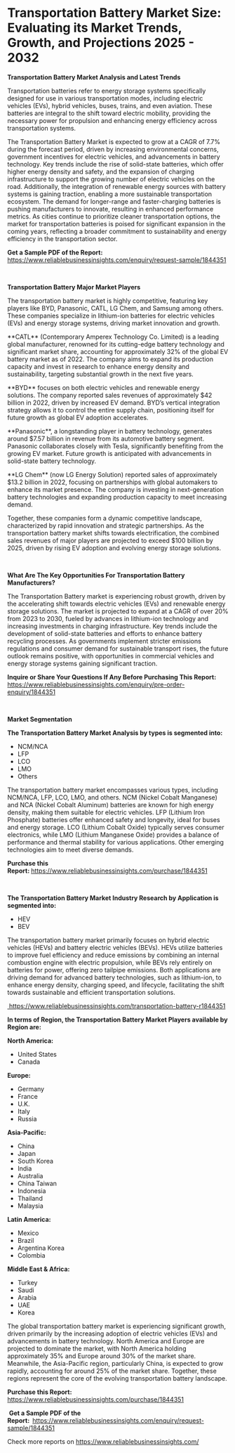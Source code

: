<p><h1>Transportation Battery Market Size: Evaluating its Market Trends, Growth, and Projections 2025 - 2032</h1></p><p><strong>Transportation Battery Market Analysis and Latest Trends</strong></p>
<p><p>Transportation batteries refer to energy storage systems specifically designed for use in various transportation modes, including electric vehicles (EVs), hybrid vehicles, buses, trains, and even aviation. These batteries are integral to the shift toward electric mobility, providing the necessary power for propulsion and enhancing energy efficiency across transportation systems.</p><p>The Transportation Battery Market is expected to grow at a CAGR of 7.7% during the forecast period, driven by increasing environmental concerns, government incentives for electric vehicles, and advancements in battery technology. Key trends include the rise of solid-state batteries, which offer higher energy density and safety, and the expansion of charging infrastructure to support the growing number of electric vehicles on the road. Additionally, the integration of renewable energy sources with battery systems is gaining traction, enabling a more sustainable transportation ecosystem. The demand for longer-range and faster-charging batteries is pushing manufacturers to innovate, resulting in enhanced performance metrics. As cities continue to prioritize cleaner transportation options, the market for transportation batteries is poised for significant expansion in the coming years, reflecting a broader commitment to sustainability and energy efficiency in the transportation sector.</p></p>
<p><strong>Get a Sample PDF of the Report:&nbsp;</strong> <a href="https://www.reliablebusinessinsights.com/enquiry/request-sample/1844351?utm_campaign=2239&utm_medium=2&utm_source=Github&utm_content=ia&utm_term=07042025&utm_id=transportation-battery">https://www.reliablebusinessinsights.com/enquiry/request-sample/1844351</a></p>
<p>&nbsp;</p>
<p><strong>Transportation Battery Major Market Players</strong></p>
<p><p>The transportation battery market is highly competitive, featuring key players like BYD, Panasonic, CATL, LG Chem, and Samsung among others. These companies specialize in lithium-ion batteries for electric vehicles (EVs) and energy storage systems, driving market innovation and growth.</p><p>**CATL** (Contemporary Amperex Technology Co. Limited) is a leading global manufacturer, renowned for its cutting-edge battery technology and significant market share, accounting for approximately 32% of the global EV battery market as of 2022. The company aims to expand its production capacity and invest in research to enhance energy density and sustainability, targeting substantial growth in the next five years.</p><p>**BYD** focuses on both electric vehicles and renewable energy solutions. The company reported sales revenues of approximately $42 billion in 2022, driven by increased EV demand. BYD’s vertical integration strategy allows it to control the entire supply chain, positioning itself for future growth as global EV adoption accelerates.</p><p>**Panasonic**, a longstanding player in battery technology, generates around $7.57 billion in revenue from its automotive battery segment. Panasonic collaborates closely with Tesla, significantly benefiting from the growing EV market. Future growth is anticipated with advancements in solid-state battery technology.</p><p>**LG Chem** (now LG Energy Solution) reported sales of approximately $13.2 billion in 2022, focusing on partnerships with global automakers to enhance its market presence. The company is investing in next-generation battery technologies and expanding production capacity to meet increasing demand.</p><p>Together, these companies form a dynamic competitive landscape, characterized by rapid innovation and strategic partnerships. As the transportation battery market shifts towards electrification, the combined sales revenues of major players are projected to exceed $100 billion by 2025, driven by rising EV adoption and evolving energy storage solutions.</p></p>
<p>&nbsp;</p>
<p><strong>What Are The Key Opportunities For Transportation Battery Manufacturers?</strong></p>
<p><p>The Transportation Battery market is experiencing robust growth, driven by the accelerating shift towards electric vehicles (EVs) and renewable energy storage solutions. The market is projected to expand at a CAGR of over 20% from 2023 to 2030, fueled by advances in lithium-ion technology and increasing investments in charging infrastructure. Key trends include the development of solid-state batteries and efforts to enhance battery recycling processes. As governments implement stricter emissions regulations and consumer demand for sustainable transport rises, the future outlook remains positive, with opportunities in commercial vehicles and energy storage systems gaining significant traction.</p></p>
<p><strong>Inquire or Share Your Questions If Any Before Purchasing This Report:</strong> <a href="https://www.reliablebusinessinsights.com/enquiry/pre-order-enquiry/1844351?utm_campaign=2239&utm_medium=2&utm_source=Github&utm_content=ia&utm_term=07042025&utm_id=transportation-battery">https://www.reliablebusinessinsights.com/enquiry/pre-order-enquiry/1844351</a></p>
<p>&nbsp;</p>
<p><strong>Market Segmentation</strong></p>
<p><strong>The Transportation Battery Market Analysis by types is segmented into:</strong></p>
<p><ul><li>NCM/NCA</li><li>LFP</li><li>LCO</li><li>LMO</li><li>Others</li></ul></p>
<p><p>The transportation battery market encompasses various types, including NCM/NCA, LFP, LCO, LMO, and others. NCM (Nickel Cobalt Manganese) and NCA (Nickel Cobalt Aluminum) batteries are known for high energy density, making them suitable for electric vehicles. LFP (Lithium Iron Phosphate) batteries offer enhanced safety and longevity, ideal for buses and energy storage. LCO (Lithium Cobalt Oxide) typically serves consumer electronics, while LMO (Lithium Manganese Oxide) provides a balance of performance and thermal stability for various applications. Other emerging technologies aim to meet diverse demands.</p></p>
<p><strong>Purchase this Report:&nbsp;</strong><a href="https://www.reliablebusinessinsights.com/purchase/1844351?utm_campaign=2239&utm_medium=2&utm_source=Github&utm_content=ia&utm_term=07042025&utm_id=transportation-battery">https://www.reliablebusinessinsights.com/purchase/1844351</a></p>
<p>&nbsp;</p>
<p><strong>The Transportation Battery Market Industry Research by Application is segmented into:</strong></p>
<p><ul><li>HEV</li><li>BEV</li></ul></p>
<p><p>The transportation battery market primarily focuses on hybrid electric vehicles (HEVs) and battery electric vehicles (BEVs). HEVs utilize batteries to improve fuel efficiency and reduce emissions by combining an internal combustion engine with electric propulsion, while BEVs rely entirely on batteries for power, offering zero tailpipe emissions. Both applications are driving demand for advanced battery technologies, such as lithium-ion, to enhance energy density, charging speed, and lifecycle, facilitating the shift towards sustainable and efficient transportation solutions.</p></p>
<p><a href="https://www.reliablebusinessinsights.com/transportation-battery-r1844351?utm_campaign=2239&utm_medium=2&utm_source=Github&utm_content=ia&utm_term=07042025&utm_id=transportation-battery">&nbsp;https://www.reliablebusinessinsights.com/transportation-battery-r1844351</a></p>
<p><strong>In terms of Region, the Transportation Battery Market Players available by Region are:</strong></p>
<p>
    <p> <strong> North America: </strong>
        <ul>
            <li>United States</li>
            <li>Canada</li>
        </ul>
        </p> 
    <p> <strong> Europe: </strong>
        <ul>
            <li>Germany</li>
            <li>France</li>
            <li>U.K.</li>
            <li>Italy</li>
            <li>Russia</li>
        </ul>
        </p> 
    <p> <strong> Asia-Pacific: </strong>
        <ul>
            <li>China</li>
            <li>Japan</li>
            <li>South Korea</li>
            <li>India</li>
            <li>Australia</li>
            <li>China Taiwan</li>
            <li>Indonesia</li>
            <li>Thailand</li>
            <li>Malaysia</li>
        </ul>
        </p> 
    <p> <strong> Latin America: </strong>
        <ul>
            <li>Mexico</li>
            <li>Brazil</li>
            <li>Argentina Korea</li>
            <li>Colombia</li>
        </ul>
        </p> 
    <p> <strong> Middle East & Africa: </strong>
        <ul>
            <li>Turkey</li>
            <li>Saudi</li>
            <li>Arabia</li>
            <li>UAE</li>
            <li>Korea</li>
        </ul>
    </p>
    </p>
<p><p>The global transportation battery market is experiencing significant growth, driven primarily by the increasing adoption of electric vehicles (EVs) and advancements in battery technology. North America and Europe are projected to dominate the market, with North America holding approximately 35% and Europe around 30% of the market share. Meanwhile, the Asia-Pacific region, particularly China, is expected to grow rapidly, accounting for around 25% of the market share. Together, these regions represent the core of the evolving transportation battery landscape.</p></p>
<p><strong>Purchase this Report: </strong><a href="https://www.reliablebusinessinsights.com/purchase/1844351?utm_campaign=2239&utm_medium=2&utm_source=Github&utm_content=ia&utm_term=07042025&utm_id=transportation-battery">https://www.reliablebusinessinsights.com/purchase/1844351</a></p>
<p>&nbsp;<strong>Get a Sample PDF of the Report:&nbsp;&nbsp;</strong><a href="https://www.reliablebusinessinsights.com/enquiry/request-sample/1844351?utm_campaign=2239&utm_medium=2&utm_source=Github&utm_content=ia&utm_term=07042025&utm_id=transportation-battery">https://www.reliablebusinessinsights.com/enquiry/request-sample/1844351</a></p>
<p><strong></strong></p>
<p>Check more reports on <a href="https://www.reliablebusinessinsights.com/?utm_campaign=2239&utm_medium=2&utm_source=Github&utm_content=ia&utm_term=07042025&utm_id=transportation-battery">https://www.reliablebusinessinsights.com/</a></p>
